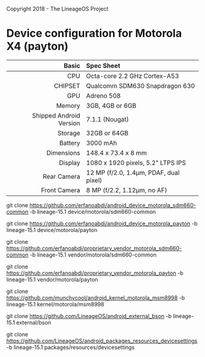 Copyright 2018 - The LineageOS Project

Device configuration for Motorola X4 (payton)
==================================

Basic   | Spec Sheet
-------:|:-------------------------
CPU     | Octa-core 2.2 GHz Cortex-A53
CHIPSET | Qualcomm SDM630 Snapdragon 630
GPU     | Adreno 508
Memory  | 3GB, 4GB or 6GB
Shipped Android Version | 7.1.1 (Nougat)
Storage | 32GB or 64GB
Battery | 3000 mAh
Dimensions | 148.4 x 73.4 x 8 mm
Display | 1080 x 1920 pixels, 5.2" LTPS IPS
Rear Camera  | 12 MP (f/2.0, 1.4µm, PDAF, dual pixel)
Front Camera | 8 MP (f/2.2, 1.12µm, no AF)

git clone https://github.com/erfanoabdi/android_device_motorola_sdm660-common -b lineage-15.1 device/motorola/sdm660-common

git clone https://github.com/erfanoabdi/android_device_motorola_payton -b lineage-15.1 device/motorola/payton

git clone https://github.com/erfanoabdi/proprietary_vendor_motorola_sdm660-common -b lineage-15.1 vendor/motorola/sdm660-common

git clone https://github.com/erfanoabdi/proprietary_vendor_motorola_payton -b lineage-15.1 vendor/motorola/payton

git clone https://github.com/munchycool/android_kernel_motorola_msm8998 -b lineage-15.1 kernel/motorola/msm8998

git clone https://github.com/LineageOS/android_external_bson -b lineage-15.1 external/bson

git clone https://github.com/LineageOS/android_packages_resources_devicesettings -b lineage-15.1 packages/resources/devicesettings
